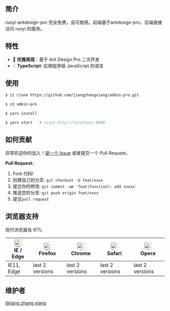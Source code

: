 ## 简介
ruoyi-antdesign-pro 完全免费，且可商用。前端基于antdesign-pro，后端直接访问 ruoyi 的服务。

## 特性
- :gem: **优雅美观**：基于 Ant Design Pro 二次开发
- :bulb: **TypeScript**: 应用程序级 JavaScript 的语言

## 使用

```bash
$ it clone https://github.com/jiangzhangxiang/admin-pro.git

$ cd admin-pro

$ yarn install

$ yarn start   # visit http://localhost:8000
```


## 如何贡献

非常欢迎你的加入！[提一个 Issue](https://github.com/jiangzhangxiang/admin-pro/issues) 或者提交一个 Pull Request。

**Pull Request:**

1. Fork 代码!
2. 创建自己的分支: `git checkout -b feat/xxxx`
3. 提交你的修改: `git commit -am 'feat(function): add xxxxx'`
4. 推送您的分支: `git push origin feat/xxxx`
5. 提交`pull request`


## 浏览器支持

现代浏览器及 IE11。

| [<img src="https://raw.githubusercontent.com/alrra/browser-logos/master/src/edge/edge_48x48.png" alt="IE / Edge" width="24px" height="24px" />](http://godban.github.io/browsers-support-badges/)</br>IE / Edge | [<img src="https://raw.githubusercontent.com/alrra/browser-logos/master/src/firefox/firefox_48x48.png" alt="Firefox" width="24px" height="24px" />](http://godban.github.io/browsers-support-badges/)</br>Firefox | [<img src="https://raw.githubusercontent.com/alrra/browser-logos/master/src/chrome/chrome_48x48.png" alt="Chrome" width="24px" height="24px" />](http://godban.github.io/browsers-support-badges/)</br>Chrome | [<img src="https://raw.githubusercontent.com/alrra/browser-logos/master/src/safari/safari_48x48.png" alt="Safari" width="24px" height="24px" />](http://godban.github.io/browsers-support-badges/)</br>Safari | [<img src="https://raw.githubusercontent.com/alrra/browser-logos/master/src/opera/opera_48x48.png" alt="Opera" width="24px" height="24px" />](http://godban.github.io/browsers-support-badges/)</br>Opera |
| --- | --- | --- | --- | --- |
| IE11, Edge | last 2 versions | last 2 versions | last 2 versions | last 2 versions |


## 维护者

[@jiang zhang xiang](https://github.com/jiangzhangxiang)


